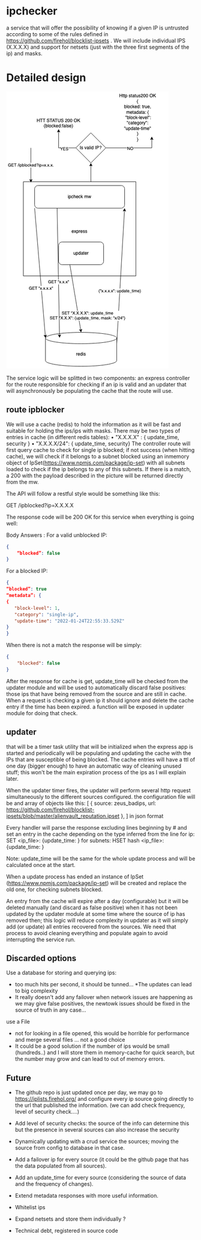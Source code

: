 # ipchecker

a service that will offer the possibility of knowing if a given IP is untrusted according to some of the rules defined in https://github.com/firehol/blocklist-ipsets .
We will include individual IPS (X.X.X.X) and support for netsets (just with the three first segments of the ip) and masks.

# Detailed design

![ipblocker](./images/ipchecker.png)

The service logic will be splitted in two components: an express controller for the route responsible for checking if an ip is valid and an updater that will asynchronously be populating the cache that the route will use.

## route ipblocker
We will use a cache (redis) to hold the information as it will be fast and suitable for holding the ips/ips with masks.
There may be two types of entries in cache (in different redis tables):
    •    "X.X.X.X" : { update_time, security }
    •    "X.X.X.X/24": { update_time, security}
The controller route will first query cache to check for single ip blocked; if not success (when hitting cache), we will check if it belongs to a subnet blocked using an inmemory object of IpSet(https://www.npmjs.com/package/ip-set) with all subnets loaded to check if the ip belongs to any of this subnets.
If there is a match, a 200 with the payload described in the picture  will be returned directly from the mw.

The API will follow a restful style would be something like this:

GET /ipblocked?ip=X.X.X.X

The response code will be 200 OK for this service when everything is going well:

Body Answers : 
For a valid unblocked IP:
```json
{
    “blocked”: false
}
```

For a blocked IP:
```json
{
“blocked”: true
“metadata”: {
{
   "block-level": 1,
   "category": "single-ip",
   "update-time": "2022-01-24T22:55:33.529Z"
}
}
```

When there is not a match the response will be simply:
```json
{
    "blocked": false
}
```

After the response for cache is get, update_time will be checked from the updater module and will be used to automatically discard false positives: those ips that have being removed from the source and are still in cache. When a request is checking a given ip it should ignore and delete the cache entry if the time has been expired. a function will be exposed in updater module for doing that check.


## updater

that will be a timer task utility that will be initialized when the express app is started and periodically will be populating and updating the cache with the IPs that are susceptible of being blocked.
The cache entries will have a ttl of one day (bigger enough) to have an automatic way of cleaning unused stuff; this won't be the main expiration process of the ips as I will explain later.

When the updater timer fires, the updater will perform several http request simultaneously to the different sources configured. the configuration file will be and array of objects like this:
[ {
source: zeus_badips,
url: https://github.com/firehol/blocklist-ipsets/blob/master/alienvault_reputation.ipset
},
]
in json format

Every handler will parse the response excluding lines beginning by # and set an entry in the cache depending on the type inferred from the line
for ip:
SET <ip_file>: {update_time: <date>}
for subnets:
HSET hash <ip_file>: {update_time: <date>}


Note: update_time will be the same for the whole update process and will be calculated once at the start.

When a update process has ended an instance of IpSet (https://www.npmjs.com/package/ip-set) will be created and replace the old one, for checking subnets blocked.

An entry from the cache will expire after a day (configurable) but it will be deleted manually (and discard as false positive) when it has not been updated by the updater module at some time where the source of ip has removed then; this logic will reduce complexity in updater as it will simply add (or update) all entries recovered from the sources. We need that process to avoid cleaning everything and populate again to avoid interrupting the service run.


## Discarded options

Use a database for storing and querying ips:

* too much hits per second, it should be tunned...
*The updates can lead to big complexity
* It really doesn't add any failover when network issues are happening as we may give false positives, the newtowk issues should be fixed in the source of truth in any case...

use a File

* not for looking in a file opened, this would be horrible for performance and merge several files ... not a good choice
* It could be a good solution if the number of ips would be small (hundreds..) and I will store them in memory-cache for quick search, but the number may grow and can lead to out of memory errors.

## Future

* The github repo is just updated once per day, we may go to https://iplists.firehol.org/ and configure every ip source going directly to the url that published the information. (we can add check frequency, level of security check....)

* Add level of security checks: the source of the info can determine this but the presence in several sources can also increase the security
* Dynamically updating with a crud service the sources; moving the source from config to database in that case.
* Add a failover ip for every source (it could be the github page that has the data populated from all sources).
* Add an update_time for every source (considering the source of data and the frequency of changes).
* Extend metadata responses with more useful information.
* Whitelist ips
* Expand netsets and store them individually ?
* Technical debt, registered in source code

